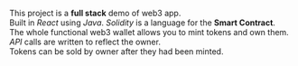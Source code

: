 This project is a **full stack** demo of web3 app.<br/>Built in _React_ using _Java_. _Solidity_ is a language for the **Smart Contract**.<br/>The whole functional web3 wallet allows you to mint tokens and own them.<br/>_API_ calls are written to reflect the owner.<br/>Tokens can be sold by owner after they had been minted.
